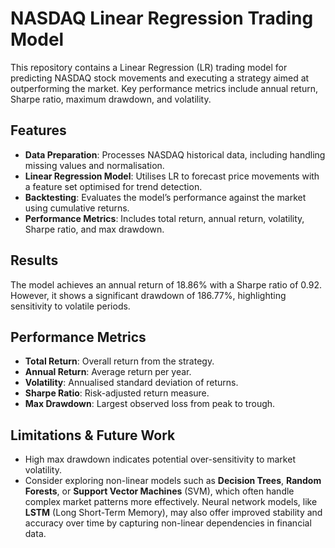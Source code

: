 # NASDAQ Linear Regression Trading Model

This repository contains a Linear Regression (LR) trading model for predicting NASDAQ stock movements and executing a strategy aimed at outperforming the market. Key performance metrics include annual return, Sharpe ratio, maximum drawdown, and volatility.

## Features

- **Data Preparation**: Processes NASDAQ historical data, including handling missing values and normalisation.
- **Linear Regression Model**: Utilises LR to forecast price movements with a feature set optimised for trend detection.
- **Backtesting**: Evaluates the model’s performance against the market using cumulative returns.
- **Performance Metrics**: Includes total return, annual return, volatility, Sharpe ratio, and max drawdown.

## Results

The model achieves an annual return of 18.86% with a Sharpe ratio of 0.92. However, it shows a significant drawdown of 186.77%, highlighting sensitivity to volatile periods.


## Performance Metrics

- **Total Return**: Overall return from the strategy.
- **Annual Return**: Average return per year.
- **Volatility**: Annualised standard deviation of returns.
- **Sharpe Ratio**: Risk-adjusted return measure.
- **Max Drawdown**: Largest observed loss from peak to trough.

## Limitations & Future Work

- High max drawdown indicates potential over-sensitivity to market volatility.
- Consider exploring non-linear models such as **Decision Trees**, **Random Forests**, or **Support Vector Machines** (SVM), which often handle complex market patterns more effectively. Neural network models, like **LSTM** (Long Short-Term Memory), may also offer improved stability and accuracy over time by capturing non-linear dependencies in financial data.

